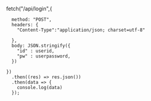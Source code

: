 
fetch("/api/login",{
    
      method: "POST",
      headers: {
        "Content-Type":"application/json; charset=utf-8"

      },
      body: JSON.stringify({
        "id" : userid,
        "pw" : userpassword,
      })

    })
      .then((res) => res.json())
      .then(data => {
        console.log(data)
      });